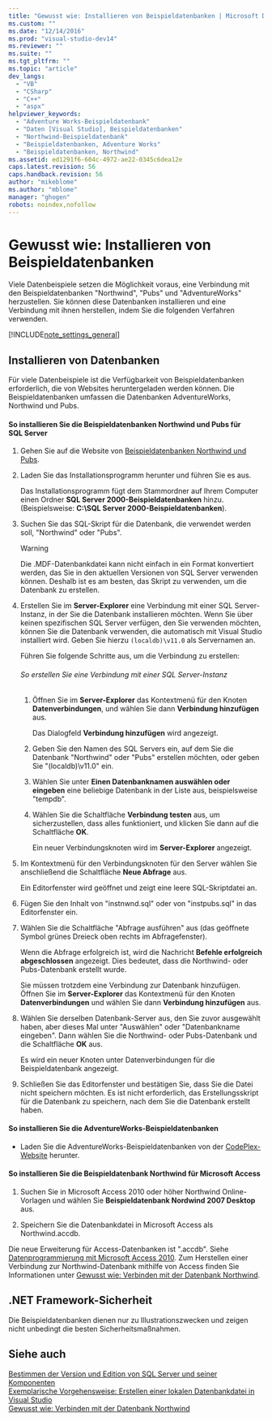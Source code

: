 ```yaml
---
title: "Gewusst wie: Installieren von Beispieldatenbanken | Microsoft Docs"
ms.custom: ""
ms.date: "12/14/2016"
ms.prod: "visual-studio-dev14"
ms.reviewer: ""
ms.suite: ""
ms.tgt_pltfrm: ""
ms.topic: "article"
dev_langs: 
  - "VB"
  - "CSharp"
  - "C++"
  - "aspx"
helpviewer_keywords: 
  - "Adventure Works-Beispieldatenbank"
  - "Daten [Visual Studio], Beispieldatenbanken"
  - "Northwind-Beispieldatenbank"
  - "Beispieldatenbanken, Adventure Works"
  - "Beispieldatenbanken, Northwind"
ms.assetid: ed1291f6-604c-4972-ae22-0345c6dea12e
caps.latest.revision: 56
caps.handback.revision: 56
author: "mikeblome"
ms.author: "mblome"
manager: "ghogen"
robots: noindex,nofollow
---
```

# Gewusst wie: Installieren von Beispieldatenbanken
Viele Datenbeispiele setzen die Möglichkeit voraus, eine Verbindung mit den Beispieldatenbanken "Northwind", "Pubs" und "AdventureWorks" herzustellen.  Sie können diese Datenbanken installieren und eine Verbindung mit ihnen herstellen, indem Sie die folgenden Verfahren verwenden.  
  
 [!INCLUDE[note_settings_general](../data-tools/includes/note_settings_general_md.md)]  
  
## Installieren von Datenbanken  
 Für viele Datenbeispiele ist die Verfügbarkeit von Beispieldatenbanken erforderlich, die von Websites heruntergeladen werden können.  Die Beispieldatenbanken umfassen die Datenbanken AdventureWorks, Northwind und Pubs.  
  
#### So installieren Sie die Beispieldatenbanken Northwind und Pubs für SQL Server  
  
1.  Gehen Sie auf die Website von [Beispieldatenbanken Northwind und Pubs](http://go.microsoft.com/fwlink?linkid=64296).  
  
2.  Laden Sie das Installationsprogramm herunter und führen Sie es aus.  
  
     Das Installationsprogramm fügt dem Stammordner auf Ihrem Computer einen Ordner **SQL Server 2000\-Beispieldatenbanken** hinzu.  \(Beispielsweise: **C:\\SQL Server 2000\-Beispieldatenbanken**\).  
  
3.  Suchen Sie das SQL\-Skript für die Datenbank, die verwendet werden soll, "Northwind" oder "Pubs".  
  
    > [!WARNING]
    >  Die .MDF\-Datenbankdatei kann nicht einfach in ein Format konvertiert werden, das Sie in den aktuellen Versionen von SQL Server verwenden können. Deshalb ist es am besten, das Skript zu verwenden, um die Datenbank zu erstellen.  
  
4.  Erstellen Sie im **Server\-Explorer** eine Verbindung mit einer SQL Server\-Instanz, in der Sie die Datenbank installieren möchten.  Wenn Sie über keinen spezifischen SQL Server verfügen, den Sie verwenden möchten, können Sie die Datenbank verwenden, die automatisch mit Visual Studio installiert wird.  Geben Sie hierzu `(localdb)\v11.0` als Servernamen an.  
  
     Führen Sie folgende Schritte aus, um die Verbindung zu erstellen:  
  
    ###### So erstellen Sie eine Verbindung mit einer SQL Server\-Instanz  
  
    1.  Öffnen Sie im **Server\-Explorer** das Kontextmenü für den Knoten **Datenverbindungen**, und wählen Sie dann **Verbindung hinzufügen** aus.  
  
         Das Dialogfeld **Verbindung hinzufügen** wird angezeigt.  
  
    2.  Geben Sie den Namen des SQL Servers ein, auf dem Sie die Datenbank "Northwind" oder "Pubs" erstellen möchten, oder geben Sie "\(localdb\)\\v11.0" ein.  
  
    3.  Wählen Sie unter **Einen Datenbanknamen auswählen oder eingeben** eine beliebige Datenbank in der Liste aus, beispielsweise "tempdb".  
  
    4.  Wählen Sie die Schaltfläche **Verbindung testen** aus, um sicherzustellen, dass alles funktioniert, und klicken Sie dann auf die Schaltfläche **OK**.  
  
         Ein neuer Verbindungsknoten wird im **Server\-Explorer** angezeigt.  
  
5.  Im Kontextmenü für den Verbindungsknoten für den Server wählen Sie anschließend die Schaltfläche **Neue Abfrage** aus.  
  
     Ein Editorfenster wird geöffnet und zeigt eine leere SQL\-Skriptdatei an.  
  
6.  Fügen Sie den Inhalt von "instnwnd.sql" oder von "instpubs.sql" in das Editorfenster ein.  
  
7.  Wählen Sie die Schaltfläche "Abfrage ausführen" aus \(das geöffnete Symbol grünes Dreieck oben rechts im Abfragefenster\).  
  
     Wenn die Abfrage erfolgreich ist, wird die Nachricht **Befehle erfolgreich abgeschlossen** angezeigt.  Dies bedeutet, dass die Northwind\- oder Pubs\-Datenbank erstellt wurde.  
  
     Sie müssen trotzdem eine Verbindung zur Datenbank hinzufügen.  Öffnen Sie im **Server\-Explorer** das Kontextmenü für den Knoten **Datenverbindungen** und wählen Sie dann **Verbindung hinzufügen** aus.  
  
8.  Wählen Sie derselben Datenbank\-Server aus, den Sie zuvor ausgewählt haben, aber dieses Mal unter "Auswählen" oder "Datenbankname eingeben". Dann wählen Sie die Northwind\- oder Pubs\-Datenbank und die Schaltfläche **OK** aus.  
  
     Es wird ein neuer Knoten unter Datenverbindungen für die Beispieldatenbank angezeigt.  
  
9. Schließen Sie das Editorfenster und bestätigen Sie, dass Sie die Datei nicht speichern möchten.  Es ist nicht erforderlich, das Erstellungsskript für die Datenbank zu speichern, nach dem Sie die Datenbank erstellt haben.  
  
#### So installieren Sie die AdventureWorks\-Beispieldatenbanken  
  
-   Laden Sie die AdventureWorks\-Beispieldatenbanken von der [CodePlex\-Website](http://go.microsoft.com/fwlink/?linkid=87843) herunter.  
  
#### So installieren Sie die Beispieldatenbank Northwind für Microsoft Access  
  
1.  Suchen Sie in Microsoft Access 2010 oder höher Northwind Online\-Vorlagen und wählen Sie **Beispieldatenbank Nordwind 2007 Desktop** aus.  
  
2.  Speichern Sie die Datenbankdatei in Microsoft Access als Northwind.accdb.  
  
 Die neue Erweiterung für Access\-Datenbanken ist ".accdb".  Siehe [Datenprogrammierung mit Microsoft Access 2010](http://msdn.microsoft.com/library/office/ff965871.aspx).  Zum Herstellen einer Verbindung zur Northwind\-Datenbank mithilfe von Access finden Sie Informationen unter [Gewusst wie: Verbinden mit der Datenbank Northwind](../data-tools/how-to-connect-to-the-northwind-database.md).  
  
## .NET Framework-Sicherheit  
 Die Beispieldatenbanken dienen nur zu Illustrationszwecken und zeigen nicht unbedingt die besten Sicherheitsmaßnahmen.  
  
## Siehe auch  
 [Bestimmen der Version und Edition von SQL Server und seiner Komponenten](http://support.microsoft.com/kb/321185)   
 [Exemplarische Vorgehensweise: Erstellen einer lokalen Datenbankdatei in Visual Studio](../data-tools/create-a-sql-database-by-using-a-designer.md)   
 [Gewusst wie: Verbinden mit der Datenbank Northwind](../data-tools/how-to-connect-to-the-northwind-database.md)